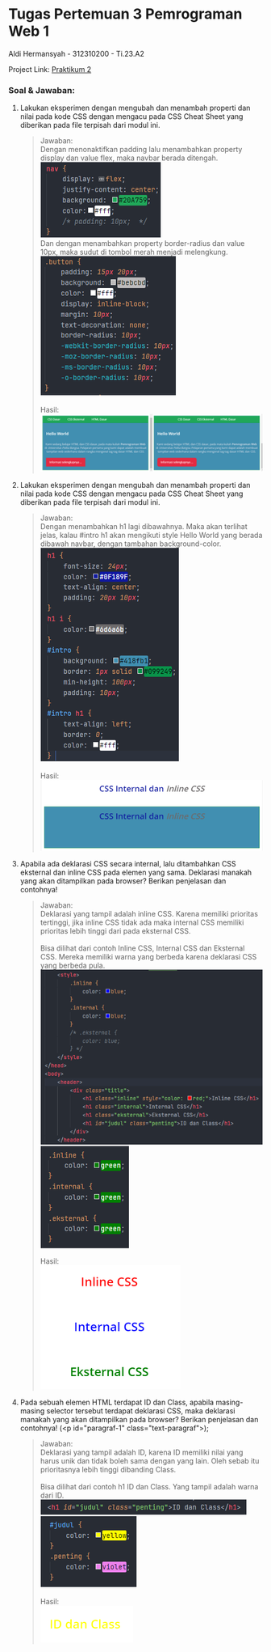 # Tugas Pertemuan 3 Pemrograman Web 1

Aldi Hermansyah - 312310200 - Ti.23.A2

Project Link: [Praktikum 2](https://miya3333.github.io/Lab2Web/)

### Soal & Jawaban:
1. Lakukan eksperimen dengan mengubah dan menambah properti dan nilai pada kode CSS dengan mengacu pada CSS Cheat Sheet yang diberikan pada file terpisah dari modul ini. <br>
   > Jawaban: <br>
   > Dengan menonaktifkan padding lalu menambahkan property display dan value flex, maka navbar berada ditengah. <br>
   > <img src="file/1 code1.png" alt="jawaban 4"> <br>
   > Dan dengan menambahkan property border-radius dan value 10px, maka sudut di tombol merah menjadi melengkung. <br>
   > <img src="file/1 code2.png" alt="jawaban 4"> <br><br>
   > Hasil: <br>
   > <img src="file/1 result.png" alt="jawaban 4">
   
2. Lakukan eksperimen dengan mengubah dan menambah properti dan nilai pada kode CSS dengan mengacu pada CSS Cheat Sheet yang diberikan pada file terpisah dari modul ini. <br>
   > Jawaban: <br>
   > Dengan menambahkan h1 lagi dibawahnya. Maka akan terlihat jelas, kalau #intro h1 akan mengikuti style Hello World yang berada dibawah navbar, dengan tambahan background-color. <br>
   > <img src="file/2 code.png" alt="jawaban 4"> <br><br>
   > Hasil: <br>
   > <img src="file/2 result.png" alt="jawaban 4">
   
3. Apabila ada deklarasi CSS secara internal, lalu ditambahkan CSS eksternal dan inline CSS pada elemen yang sama. Deklarasi manakah yang akan ditampilkan pada browser? Berikan penjelasan dan contohnya! <br>
   > Jawaban: <br>
   > Deklarasi yang tampil adalah inline CSS. Karena memiliki prioritas tertinggi, jika inline CSS tidak ada maka internal CSS memiliki prioritas lebih tinggi dari pada eksternal CSS. <br><br>
   > Bisa dilihat dari contoh Inline CSS, Internal CSS dan Eksternal CSS. Mereka memiliki warna yang berbeda karena deklarasi CSS yang berbeda pula. <br>
   > <img src="file/3 code1.png" alt="jawaban 4"> <br>
   > <img src="file/3 code2.png" alt="jawaban 4"> <br>
   > 
   > Hasil: <br>
   > <img src="file/3 result.png" alt="jawaban 4">
   
4. Pada sebuah elemen HTML terdapat ID dan Class, apabila masing-masing selector tersebut terdapat deklarasi CSS, maka deklarasi manakah yang akan ditampilkan pada browser? Berikan penjelasan dan contohnya! (&lt;p id="paragraf-1" class="text-paragraf"&gt;); <br>
   > Jawaban: <br>
   > Deklarasi yang tampil adalah ID, karena ID memiliki nilai yang harus unik dan tidak boleh sama dengan yang lain. Oleh sebab itu prioritasnya lebih tinggi dibanding Class. <br><br>
   > Bisa dilihat dari contoh h1 ID dan Class. Yang tampil adalah warna dari ID. <br>
   > <img src="file/4 code1.png" alt="jawaban 4"> <br>
   > <img src="file/4 code2.png" alt="jawaban 4"> <br><br>
   > Hasil: <br>
   > <img src="file/4 result.png" alt="jawaban 4">
